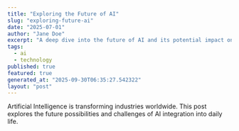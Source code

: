 ```yaml
---
title: "Exploring the Future of AI"
slug: "exploring-future-ai"
date: "2025-07-01"
author: "Jane Doe"
excerpt: "A deep dive into the future of AI and its potential impact on various sectors."
tags:
  - ai
  - technology
published: true
featured: true
generated_at: "2025-09-30T06:35:27.542322"
layout: "post"
---
```


Artificial Intelligence is transforming industries worldwide. This post explores the future possibilities and challenges of AI integration into daily life.